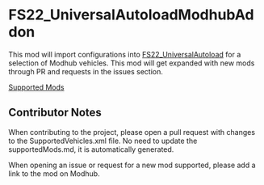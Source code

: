 # FS22_UniversalAutoloadModhubAddon
This mod will import configurations into [FS22_UniversalAutoload](https://github.com/loki79uk/FS22_UniversalAutoload) for a selection of Modhub vehicles.
This mod will get expanded with new mods through PR and requests in the issues section.

[Supported Mods](supportedMods.md)

## Contributor Notes

When contributing to the project, please open a pull request with changes to the SupportedVehicles.xml file. No need to update the supportedMods.md, it is automatically generated.

When opening an issue or request for a new mod supported, please add a link to the mod on Modhub.